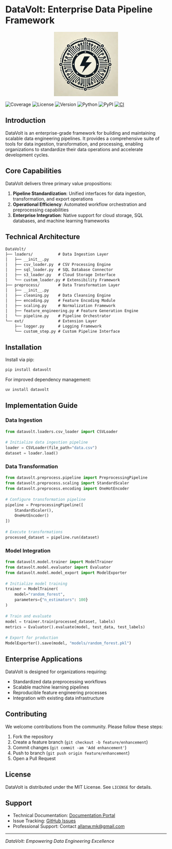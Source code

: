 # DataVolt: Enterprise Data Pipeline Framework

<p align="center">
  <img src="DataVolt Logo.png" alt="DataVolt Logo" width="200"/>
</p>

![Coverage](https://img.shields.io/badge/coverage-94%25-brightgreen)
![License](https://img.shields.io/badge/license-MIT-blue)
![Version](https://img.shields.io/badge/version-0.0.1-blue)
![Python](https://img.shields.io/badge/python-3.9%2B-blue)
![PyPI](https://img.shields.io/badge/pypi-v0.0.1-blue)
[![CI](https://github.com/DarkStarStrix/DataStream/actions/workflows/Tests.yml/badge.svg)](https://github.com/DarkStarStrix/DataStream/actions/workflows/Tests.yml)

## Introduction

DataVolt is an enterprise-grade framework for building and maintaining scalable data engineering pipelines. It provides a comprehensive suite of tools for data ingestion, transformation, and processing, enabling organizations to standardize their data operations and accelerate development cycles.

## Core Capabilities

DataVolt delivers three primary value propositions:

1. **Pipeline Standardization**: Unified interfaces for data ingestion, transformation, and export operations
2. **Operational Efficiency**: Automated workflow orchestration and preprocessing capabilities
3. **Enterprise Integration**: Native support for cloud storage, SQL databases, and machine learning frameworks

## Technical Architecture

```
DataVolt/
├── loaders/           # Data Ingestion Layer
│   ├── __init__.py
│   ├── csv_loader.py  # CSV Processing Engine
│   ├── sql_loader.py  # SQL Database Connector
│   ├── s3_loader.py   # Cloud Storage Interface
│   └── custom_loader.py # Extensibility Framework
├── preprocess/        # Data Transformation Layer
│   ├── __init__.py
│   ├── cleaning.py    # Data Cleansing Engine
│   ├── encoding.py    # Feature Encoding Module
│   ├── scaling.py     # Normalization Framework
│   ├── feature_engineering.py # Feature Generation Engine
│   └── pipeline.py    # Pipeline Orchestrator
└── ext/               # Extension Layer
    ├── logger.py      # Logging Framework
    └── custom_step.py # Custom Pipeline Interface
```

## Installation

Install via pip:
```bash
pip install datavolt
```

For improved dependency management:
```bash
uv install datavolt
```

## Implementation Guide

### Data Ingestion
```python
from datavolt.loaders.csv_loader import CSVLoader

# Initialize data ingestion pipeline
loader = CSVLoader(file_path="data.csv")
dataset = loader.load()
```

### Data Transformation
```python
from datavolt.preprocess.pipeline import PreprocessingPipeline
from datavolt.preprocess.scaling import StandardScaler
from datavolt.preprocess.encoding import OneHotEncoder

# Configure transformation pipeline
pipeline = PreprocessingPipeline([
    StandardScaler(),
    OneHotEncoder()
])

# Execute transformations
processed_dataset = pipeline.run(dataset)
```

### Model Integration
```python
from datavolt.model.trainer import ModelTrainer
from datavolt.model.evaluator import Evaluator
from datavolt.model.model_export import ModelExporter

# Initialize model training
trainer = ModelTrainer(
    model="random_forest",
    parameters={"n_estimators": 100}
)

# Train and evaluate
model = trainer.train(processed_dataset, labels)
metrics = Evaluator().evaluate(model, test_data, test_labels)

# Export for production
ModelExporter().save(model, "models/random_forest.pkl")
```

## Enterprise Applications

DataVolt is designed for organizations requiring:

- Standardized data preprocessing workflows
- Scalable machine learning pipelines
- Reproducible feature engineering processes
- Integration with existing data infrastructure

## Contributing

We welcome contributions from the community. Please follow these steps:

1. Fork the repository
2. Create a feature branch (`git checkout -b feature/enhancement`)
3. Commit changes (`git commit -am 'Add enhancement'`)
4. Push to branch (`git push origin feature/enhancement`)
5. Open a Pull Request

## License

DataVolt is distributed under the MIT License. See `LICENSE` for details.

## Support

- Technical Documentation: [Documentation Portal](https://datavolt.readthedocs.io/)
- Issue Tracking: [GitHub Issues](https://github.com/DarkStarStrix/DataVolt/issues)
- Professional Support: Contact [allanw.mk@gmail.com](mailto:allanw.mk@gmail.com)

---

*DataVolt: Empowering Data Engineering Excellence*

